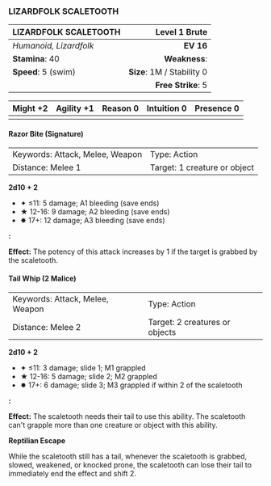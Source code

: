### LIZARDFOLK SCALETOOTH

| LIZARDFOLK SCALETOOTH  |          **Level 1 Brute** |
| :--------------------- | -------------------------: |
| *Humanoid, Lizardfolk* |                  **EV 16** |
| **Stamina**: 40        |              **Weakness**: |
| **Speed**: 5 (swim)    | **Size**: 1M / Stability 0 |
|                        |         **Free Strike**: 5 |

| **Might** +2 | **Agility** +1 | **Reason** 0 | **Intuition** 0 | **Presence** 0 |
| ------------ | -------------- | ------------ | --------------- | -------------- |
|              |                |              |                 |                |

#### Razor Bite (Signature)

|                                 |                              |
| :------------------------------ | :--------------------------- |
| Keywords: Attack, Melee, Weapon | Type: Action                 |
| Distance: Melee 1               | Target: 1 creature or object |

**2d10 + 2**

- ✦ ≤11: 5 damage; A1 bleeding (save ends)
- ★ 12-16: 9 damage; A2 bleeding (save ends)
- ✸ 17+: 12 damage; A3 bleeding (save ends)

**:**

**Effect:** The potency of this attack increases by 1 if the target is grabbed by the scaletooth.

#### Tail Whip (2 Malice)

|                                 |                                |
| :------------------------------ | :----------------------------- |
| Keywords: Attack, Melee, Weapon | Type: Action                   |
| Distance: Melee 2               | Target: 2 creatures or objects |

**2d10 + 2**

- ✦ ≤11: 3 damage; slide 1; M1 grappled
- ★ 12-16: 5 damage; slide 2; M2 grappled
- ✸ 17+: 6 damage; slide 3; M3 grappled if within 2 of the scaletooth

**:**

**Effect:** The scaletooth needs their tail to use this ability. The scaletooth can't grapple more than one creature or object with this ability.

**Reptilian Escape**

While the scaletooth still has a tail, whenever the scaletooth is grabbed, slowed, weakened, or knocked prone, the scaletooth can lose their tail to immediately end the effect and shift 2.
